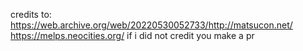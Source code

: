 credits to: https://web.archive.org/web/20220530052733/http://matsucon.net/ https://melps.neocities.org/
if i did not credit you make a pr 
